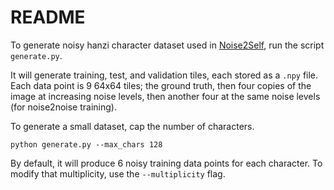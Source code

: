 # README

To generate noisy hanzi character dataset used in [Noise2Self](https://arxiv.org/abs/1901.11365), run the script `generate.py`.

It will generate training, test, and validation tiles, each stored as a `.npy` file. Each data point is 9 64x64 tiles; the ground truth, then four copies of the image at increasing noise levels, then another four at the same noise levels (for noise2noise training).

To generate a small dataset, cap the number of characters.

`python generate.py --max_chars 128`

By default, it will produce 6 noisy training data points for each character. To
modify that multiplicity, use the `--multiplicity` flag.
